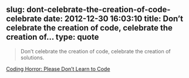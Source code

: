 slug: dont-celebrate-the-creation-of-code-celebrate
date: 2012-12-30 16:03:10
title: Don’t celebrate the creation of code, celebrate the creation of...
type: quote
---

> Don’t celebrate the creation of code, celebrate the creation of solutions.

[Coding Horror: Please Don’t Learn to Code](http://www.codinghorror.com/blog/2012/05/please-dont-learn-to-code.html)
